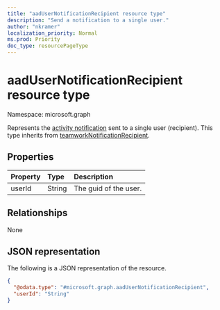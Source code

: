 ```yaml
---
title: "aadUserNotificationRecipient resource type"
description: "Send a notification to a single user."
author: "nkramer"
localization_priority: Normal
ms.prod: Priority
doc_type: resourcePageType
---
```


# aadUserNotificationRecipient resource type

Namespace: microsoft.graph

Represents the [activity notification](../api/team-sendactivitynotification.md) sent to a single user (recipient). This type inherits from [teamworkNotificationRecipient](../resources/teamworknotificationrecipient.md).

## Properties

|Property|Type|Description|
|:---|:---|:---|
|userId|String|The guid of the user.|

## Relationships
None

## JSON representation
The following is a JSON representation of the resource.
<!-- {
  "blockType": "resource",
  "@odata.type": "microsoft.graph.aadUserNotificationRecipient"
}
-->
``` json
{
  "@odata.type": "#microsoft.graph.aadUserNotificationRecipient",
  "userId": "String"
}
```
